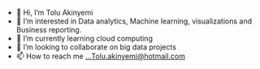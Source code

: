 - 👋 Hi, I’m Tolu Akinyemi
- 👀 I’m interested in Data analytics, Machine learning, visualizations and Business reporting.
- 🌱 I’m currently learning cloud computing
- 💞️ I’m looking to collaborate on big data projects
- 📫 How to reach me ...Tolu.akinyemi@hotmail.com

<!---
trackit01/trackit01 is a ✨ special ✨ repository because its `README.md` (this file) appears on your GitHub profile.
You can click the Preview link to take a look at your changes.
--->
